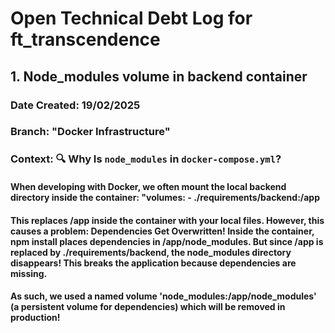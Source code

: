 # Open Technical Debt Log for ft_transcendence

## 1. Node_modules volume in backend container
### Date Created: 19/02/2025
### Branch: "Docker Infrastructure"
### Context: 🔍 Why Is `node_modules` in `docker-compose.yml`?
#### When developing with Docker, we often **mount the local backend directory** inside the container: "volumes: - ./requirements/backend:/app
#### This replaces /app inside the container with your local files. However, this causes a problem: Dependencies Get Overwritten! Inside the container, npm install places dependencies in /app/node_modules. But since /app is replaced by ./requirements/backend, the node_modules directory disappears! This breaks the application because dependencies are missing.
#### As such, we used a named volume 'node_modules:/app/node_modules' (a persistent volume for dependencies) which will be removed in production!
